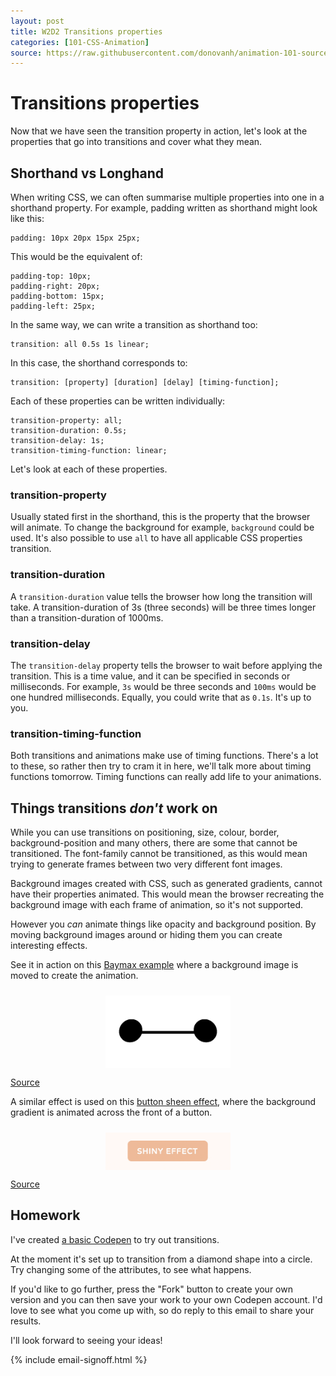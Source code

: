 ```yaml
---
layout: post
title: W2D2 Transitions properties
categories: [101-CSS-Animation]
source: https://raw.githubusercontent.com/donovanh/animation-101-source/master/src/_posts/2015-03-01-101W2D2.md
---
```


# Transitions properties

Now that we have seen the transition property in action, let's look at the properties that go into transitions and cover what they mean.

## Shorthand vs Longhand

When writing CSS, we can often summarise multiple properties into one in a shorthand property. For example, padding written as shorthand might look like this:

    padding: 10px 20px 15px 25px;

This would be the equivalent of:

    padding-top: 10px;
    padding-right: 20px;
    padding-bottom: 15px;
    padding-left: 25px;

In the same way, we can write a transition as shorthand too:

    transition: all 0.5s 1s linear;

In this case, the shorthand corresponds to:

    transition: [property] [duration] [delay] [timing-function];

Each of these properties can be written individually:

    transition-property: all;
    transition-duration: 0.5s;
    transition-delay: 1s;
    transition-timing-function: linear;

Let's look at each of these properties.

### transition-property

Usually stated first in the shorthand, this is the property that the browser will animate. To change the background for example, `background` could be used. It's also possible to use `all` to have all applicable CSS properties transition.

### transition-duration

A `transition-duration` value tells the browser how long the transition will take. A transition-duration of 3s (three seconds) will be three times longer than a transition-duration of 1000ms.

### transition-delay

The `transition-delay` property tells the browser to wait before applying the transition. This is a time value, and it can be specified in seconds or milliseconds. For example, `3s` would be three seconds and `100ms` would be one hundred milliseconds. Equally, you could write that as `0.1s`. It's up to you.

### transition-timing-function

Both transitions and animations make use of timing functions. There's a lot to these, so rather then try to cram it in here, we'll talk more about timing functions tomorrow. Timing functions can really add life to your animations.

## Things transitions *don't* work on

While you can use transitions on positioning, size, colour, border, background-position and many others, there are some that cannot be transitioned. The font-family cannot be transitioned, as this would mean trying to generate frames between two very different font images.

Background images created with CSS, such as generated gradients, cannot have their properties animated. This would mean the browser recreating the background image with each frame of animation, so it's not supported.

However you *can* animate things like opacity and background position. By moving background images around or hiding them you can create interesting effects.

See it in action on this [Baymax example](http://cssanimation.rocks/baymax/) where a background image is moved to create the animation.

<div class="example">
  <img src="images/baymax-min.gif" style="max-width: 200px; margin: 24px auto 0; display: block;">
  <p class="source"><a href="http://cssanimation.rocks/baymax/">Source</a></p>
</div>

A similar effect is used on this [button sheen effect](https://cssanimation.rocks/pseudo-elements/), where the background gradient is animated across the front of a button.

<div class="example">
  <img src="images/sheen-min.gif" style="max-width: 200px; margin: 24px auto 0; display: block;">
  <p class="source"><a href="https://cssanimation.rocks/pseudo-elements/">Source</a></p>
</div>

<div class="callout">
  <h2>Homework</h2>

  <p>I've created <a href="http://codepen.io/donovanh/pen/NPYNGa?editors=110">a basic Codepen</a> to try out transitions.</p>

  <p>At the moment it's set up to transition from a diamond shape into a circle. Try changing some of the attributes, to see what happens.</p>

  <p>If you'd like to go further, press the "Fork" button to create your own version and you can then save your work to your own Codepen account. I'd love to see what you come up with, so do reply to this email to share your results.</p>

</div>

I'll look forward to seeing your ideas!

{% include email-signoff.html %}


